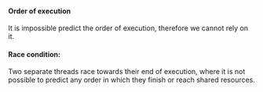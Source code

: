 
#### Order of execution
It is impossible predict the order of execution, therefore we cannot rely on it.

#### Race condition:
Two separate threads race towards their end of execution, where it is not possible to predict any order in which they finish or reach shared resources.